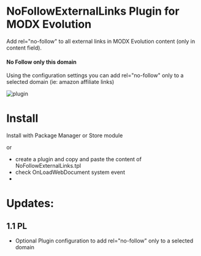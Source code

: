 NoFollowExternalLinks Plugin for MODX Evolution
============================

Add rel="no-follow" to all external links in MODX Evolution content (only in content field).

#### No Follow only this domain

Using the configuration settings you can add rel="no-follow" only to a selected domain (ie: amazon affiliate links)

![plugin](https://raw.githubusercontent.com/Nicola1971/NoFollowExternalLinks-Plugin/master/11conf.jpg)

# Install
Install with Package Manager or Store module

or

* create a plugin and copy and paste the content of NoFollowExternalLinks.tpl
* check OnLoadWebDocument system event 
* 

# Updates:

## 1.1 PL
* Optional Plugin configuration to add rel="no-follow" only to a selected domain   
